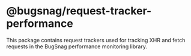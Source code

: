 # @bugsnag/request-tracker-performance

This package contains request trackers used for tracking XHR and fetch requests in the BugSnag performance monitoring library.
